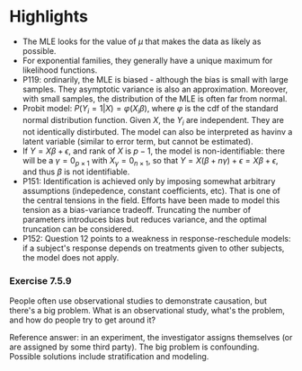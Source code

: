 # Highlights
- The MLE looks for the value of $\mu$ that makes the data as likely as possible.
- For exponential families, they generally have a unique maximum for likelihood functions.
- P119: ordinarily, the MLE is biased - although the bias is small with large samples. They asymptotic variance is also an approximation. Moreover, with small samples, the distribution of the MLE is often far from normal.
- Probit model: $P(Y_i=1|X) = \varphi(X_i\beta)$, where $\varphi$ is the cdf of the standard normal distribution function. Given $X$, the $Y_i$ are independent. They are not identically distirbuted. The model can also be interpreted as havinv a latent variable (similar to error term, but cannot be estimated).
- If $Y = X\beta + \epsilon$, and rank of $X$ is $p-1$, the model is non-identifiable: there will be a $\gamma=0_{p\times 1}$ with $X_{\gamma}=0_{n\times 1}$, so that $Y = X(\beta+n\gamma) + \epsilon=X\beta + \epsilon$, and thus $\beta$ is not identifiable.
- P151: Identification is achieved only by imposing somewhat arbitrary assumptions (indepedence, constant coefficients, etc). That is one of the central tensions in the field. Efforts have been made to model this tension as a bias-variance tradeoff. Truncating the number of parameters introduces bias but reduces variance, and the optimal truncation can be considered.
- P152: Question $12$ points to a weakness in response-reschedule models: if a subject's response depends on treatments given to other subjects, the model does not apply.

### Exercise 7.5.9
People often use observational studies to demonstrate causation, but there's a big problem. What is an observational study, what's the problem, and how do people try to get around it? 

Reference answer: in an experiment, the investigator assigns themselves (or are assigned by some third party). The big problem is confounding. Possible solutions include stratification and modeling.